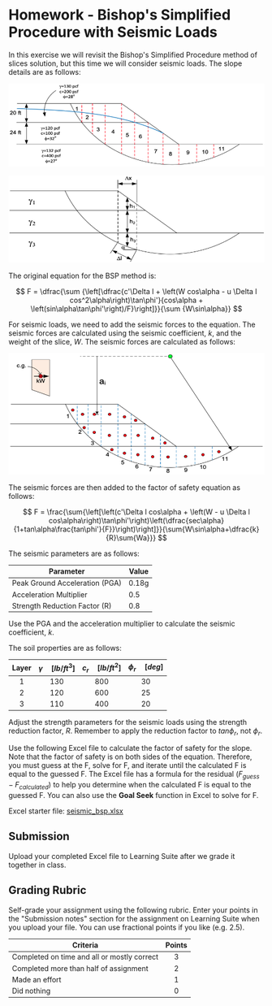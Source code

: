 # Homework - Bishop's Simplified Procedure with Seismic Loads

In this exercise we will revisit the Bishop's Simplified Procedure method of slices solution, but this time we will consider seismic loads. The slope details are as follows:

![oms1.png](..%2F04_limiteq2%2Foms1.png)

![oms2.png](..%2F04_limiteq2%2Foms2.png)


The original equation for the BSP method is:

$$
F = \dfrac{\sum {\left[\dfrac{c'\Delta l + \left(W cos\alpha - u \Delta l cos^2\alpha\right)\tan\phi'}{cos\alpha + \left(sin\alpha\tan\phi'\right)/F}\right]}}{\sum {W\sin\alpha}}
$$

For seismic loads, we need to add the seismic forces to the equation. The seismic forces are calculated using the seismic coefficient, $k$, and the weight of the slice, $W$. The seismic forces are calculated as follows:

![oms_kw_fig.png](oms_kw_fig.png)

The seismic forces are then added to the factor of safety equation as follows:

$$
F = \frac{\sum{\left[\left(c'\Delta l cos\alpha + \left(W - u \Delta l cos\alpha\right)\tan\phi'\right)\left(\dfrac{sec\alpha}{1+tan\alpha\frac{tan\phi'}{F}}\right)\right]}}{\sum{W\sin\alpha+\dfrac{k}{R}\sum{Wa}}}
$$

The seismic parameters are as follows:

| Parameter                      | Value |
|--------------------------------|-------|
| Peak Ground Acceleration (PGA) | 0.18g |
| Acceleration Multiplier        | 0.5   |
| Strength Reduction Factor (R)  | 0.8   |

Use the PGA and the acceleration multiplier to calculate the seismic coefficient, $k$.

The soil properties are as follows:

| Layer | $\gamma \quad [lb/ft^3]$ | $c_r \quad [lb/ft^2]$ | $\phi_r \quad [deg]$ |
|:-----:|:------------------------:|:----------------:|:---------------:|
|   1   |           130            |       800        |       30        |
|   2   |           120            |       600        |       25        |
|   3   |           110            |       400        |       20        |

Adjust the strength parameters for the seismic loads using the strength reduction factor, $R$. Remember to apply the reduction factor to $tan\phi_r$, not $\phi_r$.

Use the following Excel file to calculate the factor of safety for the slope. Note that the factor of safety is on both sides of the equation. Therefore, you must guess at the F, solve for F, and iterate until the calculated F is equal to the guessed F. The Excel file has a formula for the residual ($F_{guess} - F_{calculated}$) to help you determine when the calculated F is equal to the guessed F. You can also use the **Goal Seek** function in Excel to solve for F.

Excel starter file: [seismic_bsp.xlsx](seismic_bsp.xlsx)

## Submission

Upload your completed Excel file to Learning Suite after we grade it together in class.

## Grading Rubric

Self-grade your assignment using the following rubric. Enter your points in the "Submission notes" section for the assignment on Learning Suite when you upload your file. You can use fractional points if you like (e.g. 2.5).

| Criteria                                    | Points |
|---------------------------------------------|:------:|
| Completed on time and all or mostly correct |   3    |
| Completed more than half of assignment      |   2    |
| Made an effort                              |   1    |
| Did nothing                                 |   0    |
